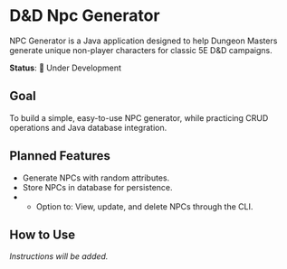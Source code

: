 # D&D Npc Generator
NPC Generator is a Java application designed to help Dungeon Masters generate unique non-player characters for classic 5E D&D campaigns. 

**Status**: 🚧 Under Development

## Goal
To build a simple, easy-to-use NPC generator, while practicing CRUD operations and Java database integration.

## Planned Features

- Generate NPCs with random attributes. 
- Store NPCs in database for persistence.
- - Option to: View, update, and delete NPCs through the CLI.

## How to Use

*Instructions will be added.*
